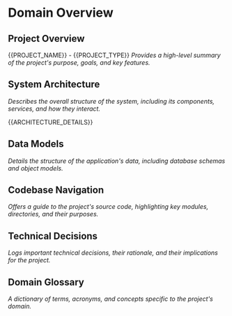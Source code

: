 # Domain Overview

## Project Overview

{{PROJECT_NAME}} - {{PROJECT_TYPE}} 
*Provides a high-level summary of the project's purpose, goals, and key features.*

## System Architecture

*Describes the overall structure of the system, including its components, services, and how they interact.*

{{ARCHITECTURE_DETAILS}}

## Data Models

*Details the structure of the application's data, including database schemas and object models.*

## Codebase Navigation

*Offers a guide to the project's source code, highlighting key modules, directories, and their purposes.*

## Technical Decisions

*Logs important technical decisions, their rationale, and their implications for the project.*

## Domain Glossary

*A dictionary of terms, acronyms, and concepts specific to the project's domain.*

